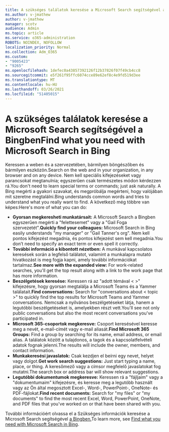 ```yaml
---
title: A szükséges találatok keresése a Microsoft Search segítségével a Bingben
ms.author: v-jmathew
author: v-jmathew
manager: scotv
audience: Admin
ms.topic: article
ms.service: o365-administration
ROBOTS: NOINDEX, NOFOLLOW
localization_priority: Normal
ms.collection: Adm_O365
ms.custom:
- "9005423"
- "9265"
ms.openlocfilehash: 1defec0a43857392126f12b37826f07f49cb4cc8
ms.sourcegitcommit: e5f261f95ffc6074cce89e62ef8c4e9fd519d3ee
ms.translationtype: MT
ms.contentlocale: hu-HU
ms.lasthandoff: 03/26/2021
ms.locfileid: "51405015"
---
```

# <a name="find-what-you-need-with-microsoft-search-in-bing"></a><span data-ttu-id="287a3-102">A szükséges találatok keresése a Microsoft Search segítségével a Bingben</span><span class="sxs-lookup"><span data-stu-id="287a3-102">Find what you need with Microsoft Search in Bing</span></span>

<span data-ttu-id="287a3-103">Keressen a weben és a szervezetében, bármilyen böngészőben és bármilyen eszközön.</span><span class="sxs-lookup"><span data-stu-id="287a3-103">Search on the web and in your organization, in any browser and on any device.</span></span> <span data-ttu-id="287a3-104">Nem kell speciális kifejezéseket vagy parancsokat megtanulnia; egyszerűen csak természetes módon kérdezzen rá.</span><span class="sxs-lookup"><span data-stu-id="287a3-104">You don't need to learn special terms or commands; just ask naturally.</span></span> <span data-ttu-id="287a3-105">A Bing megérti a gyakori szavakat, és megpróbálja megérteni, hogy valójában mit szeretne megtalálni.</span><span class="sxs-lookup"><span data-stu-id="287a3-105">Bing understands common words and tries to understand what you really want to find.</span></span> <span data-ttu-id="287a3-106">A következő még többre van képes:</span><span class="sxs-lookup"><span data-stu-id="287a3-106">Here's more of what you can do:</span></span>

- <span data-ttu-id="287a3-107">**Gyorsan megkeresheti munkatársait:** A Microsoft Search a Bingben egyszerűen megérti a "felettesemet" vagy a "Gail Foga szervezetét".</span><span class="sxs-lookup"><span data-stu-id="287a3-107">**Quickly find your colleagues:** Microsoft Search in Bing easily understands "my manager" or "Gail Tanner's org".</span></span> <span data-ttu-id="287a3-108">Nem kell pontos kifejezést megadnia, és pontos kifejezést sem kell megadnia.</span><span class="sxs-lookup"><span data-stu-id="287a3-108">You don’t need to specify an exact term or even spell it correctly.</span></span>
- <span data-ttu-id="287a3-109">**További információ a kibontott nézetben:** A munkával kapcsolatos keresések során a legfelső találatot, valamint a munkalapra mutató hivatkozást is meg fogja kapni, amely további információkat tartalmaz.</span><span class="sxs-lookup"><span data-stu-id="287a3-109">**See more with the expanded view:** For work-related searches, you'll get the top result along with a link to the work page that has more information.</span></span>
- <span data-ttu-id="287a3-110">**Beszélgetések keresése:** Keressen rá az "adott témával < >" kifejezésre, hogy gyorsan megtalálja a Microsoft Teams és a Yammer találatait.</span><span class="sxs-lookup"><span data-stu-id="287a3-110">**Find conversations:** Search for "conversations about < topic >" to quickly find the top results for Microsoft Teams and Yammer conversations.</span></span> <span data-ttu-id="287a3-111">Nemcsak a nyilvános beszélgetéseket látja, hanem a legutóbbi beszélgetéseket is, amelyekben részt vett.</span><span class="sxs-lookup"><span data-stu-id="287a3-111">You'll see not only public conversations but also the most recent conversations you've participated in.</span></span>
- <span data-ttu-id="287a3-112">**Microsoft 365-csoportok megkeresve:** Csoport keresésével keresse meg a nevét, e-mail-címét vagy e-mail aliasát.</span><span class="sxs-lookup"><span data-stu-id="287a3-112">**Find Microsoft 365 Groups:** Find a group by searching for its name, email address, or email alias.</span></span> <span data-ttu-id="287a3-113">A találatok között a tulajdonos, a tagok és a kapcsolatfelvételi adatok fognak jelenni.</span><span class="sxs-lookup"><span data-stu-id="287a3-113">The results will include the owner, members, and contact information.</span></span>
- <span data-ttu-id="287a3-114">**Munkakeresési javaslatok:** Csak kezdjen el beírni egy nevet, helyet vagy dolgot.</span><span class="sxs-lookup"><span data-stu-id="287a3-114">**Get work search suggestions:** Just start typing a name, place, or thing.</span></span> <span data-ttu-id="287a3-115">A keresőmező vagy a címsor megfelelő javaslatokat fog mutatni.</span><span class="sxs-lookup"><span data-stu-id="287a3-115">The search box or address bar will show relevant suggestions.</span></span>
- <span data-ttu-id="287a3-116">**Legutóbbi dokumentumok megkeresve:** Keressen rá a "fájljaim" vagy a "dokumentumaim" kifejezésre, és keresse meg a legutóbb használt vagy az Ön által megosztott Excel-, Word-, PowerPoint-, OneNote- és PDF-fájlokat.</span><span class="sxs-lookup"><span data-stu-id="287a3-116">**Find recent documents:** Search for "my files" or "my documents" to find the most recent Excel, Word, PowerPoint, OneNote, and PDF files that you've worked on or that have been shared with you.</span></span>

<span data-ttu-id="287a3-117">További információért olvassa el a Szükséges információk keresése a Microsoft Search segítségével [a Bingben.](https://go.microsoft.com/fwlink/?linkid=2149027)</span><span class="sxs-lookup"><span data-stu-id="287a3-117">To learn more, see [Find what you need with Microsoft Search in Bing](https://go.microsoft.com/fwlink/?linkid=2149027).</span></span>
